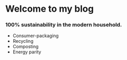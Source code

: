 # Welcome to my blog

### 100% sustainability in the modern household.
- Consumer-packaging
- Recycling
- Composting
- Energy parity
